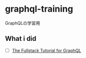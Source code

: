 # graphql-training
GraphQLの学習用

## What i did
- [ ] [The Fullstack Tutorial for GraphQL](https://www.howtographql.com/)
